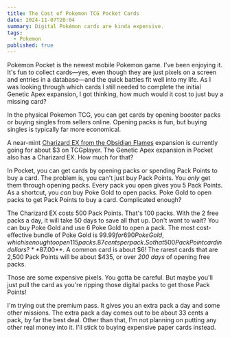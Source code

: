 ```yaml
---
title: The Cost of Pokemon TCG Pocket Cards
date: 2024-11-07T20:04
summary: Digital Pokémon cards are kinda expensive.
tags:
  - Pokemon
published: true
---
```

Pokemon Pocket is the newest mobile Pokemon game. I've been enjoying it. It's fun to collect cards—yes, even though they are just pixels on a screen and entries in a database—and the quick battles fit well into my life. As I was looking through which cards I still needed to complete the initial Genetic Apex expansion, I got thinking, how much would it cost to just buy a missing card?

In the physical Pokemon TCG, you can get cards by opening booster packs or buying singles from sellers online. Opening packs is fun, but buying singles is typically far more economical.

A near-mint [Charizard EX from the Obsidian Flames](https://www.tcgplayer.com/product/509879/pokemon-sv03-obsidian-flames-charizard-ex-125-197?Language=English&page=1) expansion is currently going for about $3 on TCGplayer. The Genetic Apex expansion in Pocket also has a Charizard EX. How much for that?

In Pocket, you can get cards by opening packs or spending Pack Points to buy a card. The problem is, you can't just buy Pack Points. You _only_ get them through opening packs. Every pack you open gives you 5 Pack Points. As a shortcut, you _can_ buy Poke Gold to open packs. Poke Gold to open packs to get Pack Points to buy a card. Complicated enough?

The Charizard EX costs 500 Pack Points. That's 100 packs. With the 2 free packs a day, it will take 50 days to save all that up. Don't want to wait? You can buy Poke Gold and use 6 Poke Gold to open a pack. The most cost-effective bundle of Poke Gold is $99.99 for 690 Poke Gold, which is enough to open 115 packs. 87 cents per pack. So that 500 Pack Point card in dollars? **$87.00**. A common card is about $6! The rarest cards that are 2,500 Pack Points will be about $435, or over _200 days_ of opening free packs.

Those are some expensive pixels. You gotta be careful. But maybe you'll just pull the card as you're ripping those digital packs to get those Pack Points!

I'm trying out the premium pass. It gives you an extra pack a day and some other missions. The extra pack a day comes out to be about 33 cents a pack, by far the best deal. Other than that, I'm not planning on putting any other real money into it. I'll stick to buying expensive paper cards instead.